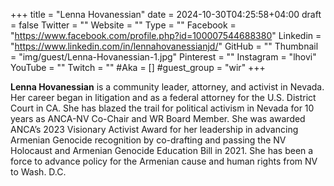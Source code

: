 +++
title = "Lenna Hovanessian"
date = 2024-10-30T04:25:58+04:00
draft = false
Twitter = ""
Website = ""
Type = ""
Facebook = "https://www.facebook.com/profile.php?id=100007544688380"
Linkedin = "https://www.linkedin.com/in/lennahovanessianjd/"
GitHub = ""
Thumbnail = "img/guest/Lenna-Hovanessian-1.jpg"
Pinterest = ""
Instagram = "lhovi"
YouTube = ""
Twitch = ""
#Aka = []
#guest_group = "wir"
+++

__Lenna Hovanessian__ is a community leader, attorney, and activist in Nevada. Her career began in litigation and as a federal attorney for the U.S. District Court in CA. She has blazed the trail for political activism in Nevada for 10 years as ANCA-NV Co-Chair and WR Board Member. She was awarded ANCA’s 2023 Visionary Activist Award for her leadership in advancing Armenian Genocide recognition by co-drafting and passing the NV Holocaust and Armenian Genocide Education Bill in 2021. She has been a force to advance policy for the Armenian cause and human rights from NV to Wash. D.C.  
